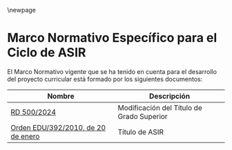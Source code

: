 \newpage

# Marco Normativo Específico para el Ciclo de ASIR 

El Marco Normativo vigente que se ha tenido en cuenta para el desarrollo del proyecto curricular 
está formado por los siguientes documentos:

| Nombre | Descripción |
|-------- | -------------|
| [RD 500/2024](https://www.boe.es/eli/es/rd/2024/05/21/500) | Modificación del Título de Grado Superior |
| [Orden EDU/392/2010, de 20 de enero](https://www.boe.es/eli/es/rd/2024/05/21/500) | Título de ASIR  |

